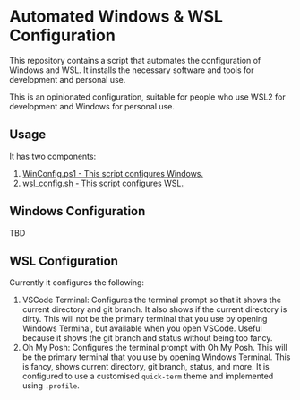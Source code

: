 # Automated Windows & WSL Configuration

This repository contains a script that automates the configuration of Windows and WSL. It installs the necessary software and tools for development and personal use.

This is an opinionated configuration, suitable for people who use WSL2 for development and Windows for personal use.

## Usage

It has two components:

1. [WinConfig.ps1 - This script configures Windows.](#windows-configuration)
2. [wsl_config.sh - This script configures WSL.](#wsl-configuration)

## Windows Configuration

TBD

## WSL Configuration

Currently it configures the following:

1. VSCode Terminal: Configures the terminal prompt so that it shows the current directory and git branch. It also shows if the current directory is dirty. This will not be the primary terminal that you use by opening Windows Terminal, but available when you open VSCode. Useful because it shows the git branch and status without being too fancy.
2. Oh My Posh: Configures the terminal prompt with Oh My Posh. This will be the primary terminal that you use by opening Windows Terminal. This is fancy, shows current directory, git branch, status, and more. It is configured to use a customised `quick-term` theme and implemented using `.profile`.

